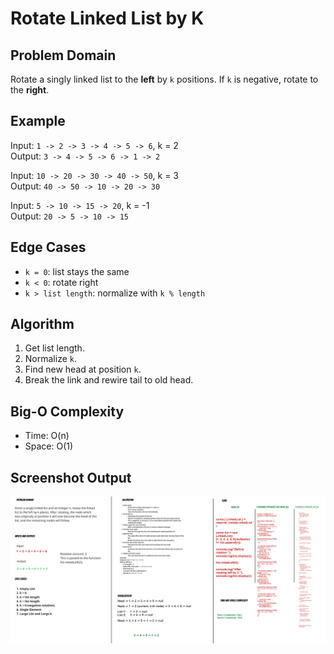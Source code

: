 # Rotate Linked List by K

## Problem Domain
Rotate a singly linked list to the **left** by `k` positions. If `k` is negative, rotate to the **right**.

## Example
Input: `1 -> 2 -> 3 -> 4 -> 5 -> 6`, k = 2  
Output: `3 -> 4 -> 5 -> 6 -> 1 -> 2`

Input: `10 -> 20 -> 30 -> 40 -> 50`, k = 3  
Output: `40 -> 50 -> 10 -> 20 -> 30`

Input: `5 -> 10 -> 15 -> 20`, k = -1  
Output: `20 -> 5 -> 10 -> 15`

## Edge Cases
- `k = 0`: list stays the same
- `k < 0`: rotate right
- `k > list length`: normalize with `k % length`

## Algorithm
1. Get list length.
2. Normalize `k`.
3. Find new head at position `k`.
4. Break the link and rewire tail to old head.

## Big-O Complexity
- Time: O(n)
- Space: O(1)

## Screenshot Output
![WhiteBorad of rotateLinkedList](rotateLinkedList_whiteBoard.png)

